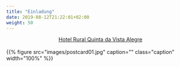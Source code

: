 ```yaml
---
title: "Einladung"
date: 2019-08-12T21:22:01+02:00
weight: 50
---
```


<div align="center">
<a href="https://goo.gl/maps/NJpD4oL5SSTnwN6y8">Hotel Rural Quinta da Vista
Alegre</a>
</div>
<br/>
{{% figure src="images/postcard01.jpg"
      caption=""
      class="caption"
      width="100%"
%}}
